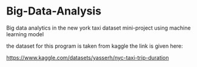 # Big-Data-Analysis
Big data analytics in the new york taxi dataset mini-project using machine learning model

the dataset for this program is taken from kaggle the link is given here:

https://www.kaggle.com/datasets/yasserh/nyc-taxi-trip-duration
